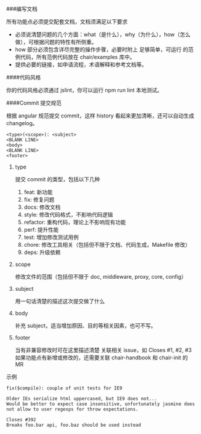 ###编写文档

所有功能点必须提交配套文档，文档须满足以下要求

- 必须说清楚问题的几个方面：what（是什么），why（为什么），how（怎么做），可根据问题的特性有所侧重。
- how 部分必须包含详尽完整的操作步骤，必要时附上 足够简单，可运行 的范例代码，所有范例代码放在 chair/examples 库中。
- 提供必要的链接，如申请流程，术语解释和参考文档等。

####代码风格

你的代码风格必须通过 jslint，你可以运行 npm run lint 本地测试。

####Commit 提交规范

根据 angular 规范提交 commit，这样 history 看起来更加清晰，还可以自动生成 changelog。
```
<type>(<scope>): <subject>
<BLANK LINE>
<body>
<BLANK LINE>
<footer>
```
1. type

    提交 commit 的类型，包括以下几种
    
    1. feat: 新功能
    2. fix: 修复问题
    3. docs: 修改文档
    4. style: 修改代码格式，不影响代码逻辑
    5. refactor: 重构代码，理论上不影响现有功能
    6. perf: 提升性能
    7. test: 增加修改测试用例
    8. chore: 修改工具相关（包括但不限于文档、代码生成，Makefile 修改）
    9. deps: 升级依赖

2. scope

    修改文件的范围（包括但不限于 doc, middleware, proxy, core, config）

3. subject

    用一句话清楚的描述这次提交做了什么

4. body

    补充 subject，适当增加原因、目的等相关因素，也可不写。

5. footer

    当有非兼容修改时可在这里描述清楚
    关联相关 issue，如 Closes #1, #2, #3
    如果功能点有新增或修改的，还需要关联 chair-handbook 和 chair-init 的 MR

示例
```
fix($compile): couple of unit tests for IE9

Older IEs serialize html uppercased, but IE9 does not...
Would be better to expect case insensitive, unfortunately jasmine does
not allow to user regexps for throw expectations.

Closes #392
Breaks foo.bar api, foo.baz should be used instead
```

